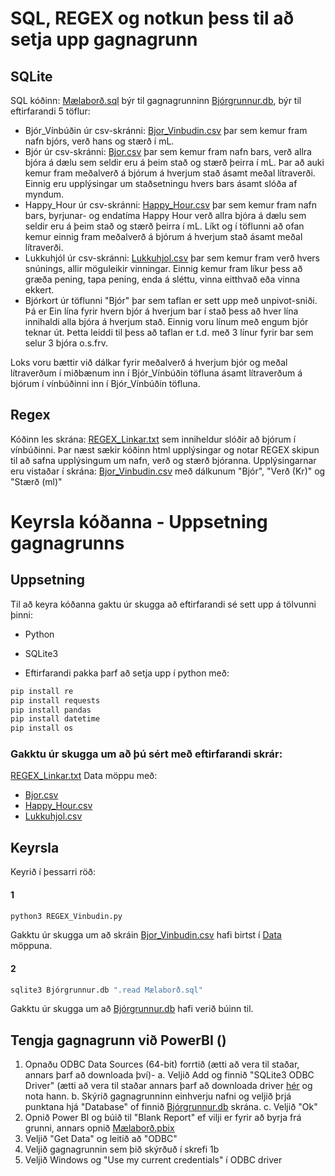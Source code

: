# SQL, REGEX og notkun þess til að setja upp gagnagrunn

## SQLite
SQL kóðinn: [Mælaborð.sql](Mælaborð.sql) býr til gagnagrunninn [Bjórgrunnur.db](Bjórgrunnur.db), býr til eftirfarandi 5 töflur:
- Bjór_Vínbúðin úr csv-skránni:  [Bjor_Vinbudin.csv](Data/Bjor_Vinbudin.csv) þar sem kemur fram nafn bjórs, verð hans og stærð í mL.
- Bjór úr csv-skránni:           [Bjor.csv](Data/Bjor.csv) þar sem kemur fram nafn bars, verð allra bjóra á dælu sem seldir eru á þeim stað og stærð þeirra í mL. Þar að auki kemur fram meðalverð á bjórum á hverjum stað ásamt meðal lítraverði. Einnig eru upplýsingar um staðsetningu hvers bars ásamt slóða af myndum.
- Happy_Hour úr csv-skránni:     [Happy_Hour.csv](Data/Happy_Hour.csv) þar sem kemur fram nafn bars, byrjunar- og endatíma Happy Hour verð allra bjóra á dælu sem seldir eru á þeim stað og stærð þeirra í mL. Líkt og í töflunni að ofan kemur einnig fram meðalverð á bjórum á hverjum stað ásamt meðal lítraverði.
- Lukkuhjól úr csv-skránni:      [Lukkuhjol.csv](Data/Lukkuhjol.csv) þar sem kemur fram verð hvers snúnings, allir möguleikir vinningar. Einnig kemur fram líkur þess að græða pening, tapa pening, enda á sléttu, vinna eitthvað eða vinna ekkert.
- Bjórkort úr töflunni "Bjór" þar sem taflan er sett upp með unpivot-sniði. Þá er Ein lína fyrir hvern bjór á hverjum bar í stað þess að hver lína innihaldi alla bjóra á hverjum stað. Einnig voru línum með engum bjór teknar út. Þetta leiddi til þess að taflan er t.d. með 3 línur fyrir bar sem selur 3 bjóra o.s.frv.

Loks voru bættir við dálkar fyrir meðalverð á hverjum bjór og meðal lítraverðum í miðbænum inn í Bjór_Vínbúðin töfluna ásamt lítraverðum á bjórum í vínbúðinni inn í Bjór_Vínbúðin töfluna.

## Regex
Kóðinn les skrána: [REGEX_Linkar.txt](REGEX_Linkar.txt) sem inniheldur slóðir að bjórum í vínbúðinni.
Þar næst sækir kóðinn html upplýsingar og notar REGEX skipun til að safna upplýsingum um nafn, verð og stærð bjóranna.
Upplýsingarnar eru vistaðar í skrána: [Bjor_Vinbudin.csv](Data/Bjor_Vinbudin.csv) með dálkunum "Bjór", "Verð (Kr)" og "Stærð (ml)"


# Keyrsla kóðanna - Uppsetning gagnagrunns
## Uppsetning
Til að keyra kóðanna gaktu úr skugga að eftirfarandi sé sett upp á tölvunni þinni:
- Python
- SQLite3

- Eftirfarandi pakka þarf að setja upp í python með:
```python
pip install re
pip install requests
pip install pandas
pip install datetime
pip install os
```

### Gakktu úr skugga um að þú sért með eftirfarandi skrár:
[REGEX_Linkar.txt](REGEX_Linkar.txt)
Data möppu með:
- [Bjor.csv](Data/Bjor.csv)
- [Happy_Hour.csv](Data/Happy_Hour.csv)
- [Lukkuhjol.csv](Data/Lukkuhjol.csv)

## Keyrsla
Keyrið í þessarri röð:
#### 1
```bash
python3 REGEX_Vinbudin.py
```
Gakktu úr skugga um að skráin [Bjor_Vinbudin.csv](Data/Bjor_Vinbudin.csv) hafi birtst í [Data](Data) möppuna.

#### 2
```bash
sqlite3 Bjórgrunnur.db ".read Mælaborð.sql"
```
Gakktu úr skugga um að [Bjórgrunnur.db](Bjórgrunnur.db) hafi verið búinn til. 

## Tengja gagnagrunn við PowerBI ()
1. Opnaðu ODBC Data Sources (64-bit) forrtið (ætti að vera til staðar, annars þarf að downloada því)-
   a. Veljið Add og finnið "SQLite3 ODBC Driver" (ætti að vera til staðar annars þarf að downloada driver [hér]([Bjórgrunnur.db](https://marketplace.visualstudio.com/items?itemName=DevartSoftware.SQLiteODBCDriver3264bit)) og nota hann.
   b. Skýrið gagnagrunninn einhverju nafni og veljið þrjá punktana hjá "Database" of finnið [Bjórgrunnur.db](Bjórgrunnur.db) skrána.
   c. Veljið "Ok"
2. Opnið Power BI og búið til "Blank Report" ef vilji er fyrir að byrja frá grunni, annars opnið [Mælaborð.pbix](Mælaborð.pbix)
3. Veljið "Get Data" og leitið að "ODBC"
4. Veljið gagnagrunnin sem þið skýrðuð í skrefi 1b
5. Veljið Windows og "Use my current credentials" í ODBC driver 
